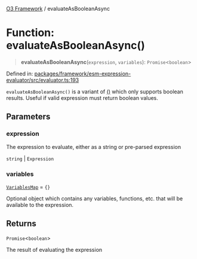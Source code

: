 [O3 Framework](../API.md) / evaluateAsBooleanAsync

# Function: evaluateAsBooleanAsync()

> **evaluateAsBooleanAsync**(`expression`, `variables`): `Promise`\<`boolean`\>

Defined in: [packages/framework/esm-expression-evaluator/src/evaluator.ts:193](https://github.com/openmrs/openmrs-esm-core/blob/main/packages/framework/esm-expression-evaluator/src/evaluator.ts#L193)

`evaluateAsBooleanAsync()` is a variant of [()](evaluateAsync.md) which only supports boolean results. Useful
if valid expression must return boolean values.

## Parameters

### expression

The expression to evaluate, either as a string or pre-parsed expression

`string` | `Expression`

### variables

[`VariablesMap`](../type-aliases/VariablesMap.md) = `{}`

Optional object which contains any variables, functions, etc. that will be available to
 the expression.

## Returns

`Promise`\<`boolean`\>

The result of evaluating the expression
